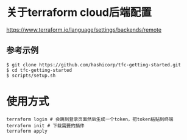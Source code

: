 # 关于terraform cloud后端配置

https://www.terraform.io/language/settings/backends/remote

## 参考示例

```
$ git clone https://github.com/hashicorp/tfc-getting-started.git
$ cd tfc-getting-started
$ scripts/setup.sh
```

# 使用方式
```
terraform login # 会跳到登录页面然后生成一个token，把token粘贴到终端
terraform init # 下载需要的插件
terraform apply 
```